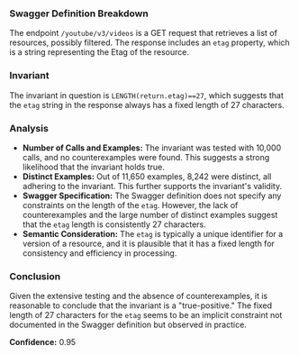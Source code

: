 ### Swagger Definition Breakdown
The endpoint `/youtube/v3/videos` is a GET request that retrieves a list of resources, possibly filtered. The response includes an `etag` property, which is a string representing the Etag of the resource.

### Invariant
The invariant in question is `LENGTH(return.etag)==27`, which suggests that the `etag` string in the response always has a fixed length of 27 characters.

### Analysis
- **Number of Calls and Examples:** The invariant was tested with 10,000 calls, and no counterexamples were found. This suggests a strong likelihood that the invariant holds true.
- **Distinct Examples:** Out of 11,650 examples, 8,242 were distinct, all adhering to the invariant. This further supports the invariant's validity.
- **Swagger Specification:** The Swagger definition does not specify any constraints on the length of the `etag`. However, the lack of counterexamples and the large number of distinct examples suggest that the `etag` length is consistently 27 characters.
- **Semantic Consideration:** The `etag` is typically a unique identifier for a version of a resource, and it is plausible that it has a fixed length for consistency and efficiency in processing.

### Conclusion
Given the extensive testing and the absence of counterexamples, it is reasonable to conclude that the invariant is a "true-positive." The fixed length of 27 characters for the `etag` seems to be an implicit constraint not documented in the Swagger definition but observed in practice.

**Confidence:** 0.95
